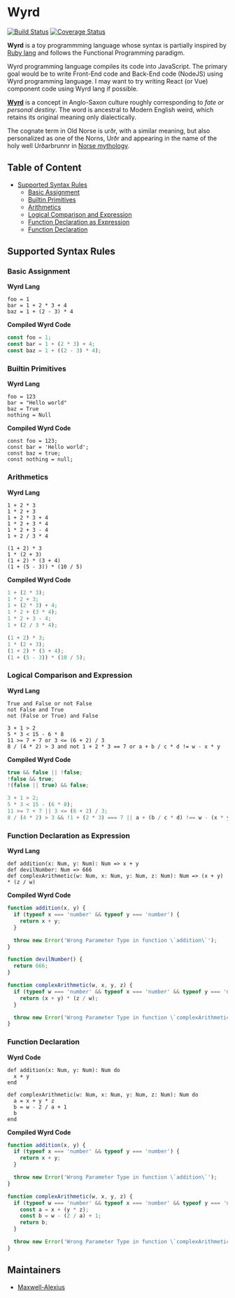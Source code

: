 # Wyrd

[![Build Status](https://travis-ci.org/Maxwell-Alexius/Wyrd-Lang.svg?branch=master)](https://travis-ci.org/Maxwell-Alexius/Wyrd-Lang) [![Coverage Status](https://coveralls.io/repos/github/Maxwell-Alexius/Wyrd-Lang/badge.svg?branch=master)](https://coveralls.io/github/Maxwell-Alexius/Wyrd-Lang?branch=master)

**Wyrd** is a toy programmming language whose syntax is partially inspired by [Ruby lang](https://www.ruby-lang.org/en/) and follows the Functional Programming paradigm.

Wyrd programming language compiles its code into JavaScript. The primary goal would be to write Front-End code and Back-End code (NodeJS) using Wyrd programming language. I may want to try writing React (or Vue) component code using Wyrd lang if possible.

[**Wyrd**](https://en.wikipedia.org/wiki/Wyrd) is a concept in Anglo-Saxon culture roughly corresponding to *fate or personal destiny*. The word is ancestral to Modern English weird, which retains its original meaning only dialectically.

The cognate term in Old Norse is urðr, with a similar meaning, but also personalized as one of the Norns, Urðr and appearing in the name of the holy well Urðarbrunnr in [Norse mythology](https://en.wikipedia.org/wiki/Norse_mythology).

## Table of Content
- [Supported Syntax Rules](https://github.com/Maxwell-Alexius/Wyrd-Lang#supported-syntax-rules)
  - [Basic Assignment](https://github.com/Maxwell-Alexius/Wyrd-Lang#basic-assignment)
  - [Builtin Primitives](https://github.com/Maxwell-Alexius/Wyrd-Lang#builtin-primitives)
  - [Arithmetics](https://github.com/Maxwell-Alexius/Wyrd-Lang#arithmetics)
  - [Logical Comparison and Expression](https://github.com/Maxwell-Alexius/Wyrd-Lang#logical-comparison-and-expression)
  - [Function Declaration as Expression](https://github.com/Maxwell-Alexius/Wyrd-Lang#function-declaration-as-expression)
  - [Function Declaration](https://github.com/Maxwell-Alexius/Wyrd-Lang#function-declaration)

## Supported Syntax Rules
### Basic Assignment
**Wyrd Lang**
```
foo = 1
bar = 1 + 2 * 3 + 4
baz = 1 + (2 - 3) * 4
```

**Compiled Wyrd Code**

```js
const foo = 1;
const bar = 1 + (2 * 3) + 4;
const baz = 1 + ((2 - 3) * 4);
```


### Builtin Primitives
**Wyrd Lang**
```
foo = 123
bar = "Hello world"
baz = True
nothing = Null
```

**Compiled Wyrd Code**
```
const foo = 123;
const bar = 'Hello world';
const baz = true;
const nothing = null;
```

### Arithmetics
**Wyrd Lang**
```
1 + 2 * 3
1 * 2 + 3
1 + 2 * 3 + 4
1 * 2 + 3 * 4
1 * 2 + 3 - 4
1 + 2 / 3 * 4

(1 + 2) * 3
1 * (2 + 3)
(1 + 2) * (3 + 4)
(1 + (5 - 3)) * (10 / 5)
```

**Compiled Wyrd Code**
```js
1 + (2 * 3);
1 * 2 + 3;
1 + (2 * 3) + 4;
1 * 2 + (3 * 4);
1 * 2 + 3 - 4;
1 + (2 / 3 * 4);

(1 + 2) * 3;
1 * (2 + 3);
(1 + 2) * (3 + 4);
(1 + (5 - 3)) * (10 / 5);
```

### Logical Comparison and Expression
**Wyrd Lang**
```
True and False or not False
not False and True
not (False or True) and False

3 + 1 > 2
5 * 3 < 15 - 6 * 8
11 >= 7 + 7 or 3 <= (6 + 2) / 3
8 / (4 * 2) > 3 and not 1 + 2 * 3 == 7 or a + b / c * d != w - x * y
```

**Compiled Wyrd Code**
```js
true && false || !false;
!false && true;
!(false || true) && false;

3 + 1 > 2;
5 * 3 < 15 - (6 * 8);
11 >= 7 + 7 || 3 <= (6 + 2) / 3;
8 / (4 * 2) > 3 && !1 + (2 * 3) === 7 || a + (b / c * d) !== w - (x * y);
```

### Function Declaration as Expression
**Wyrd Lang**
```
def addition(x: Num, y: Num): Num => x + y
def devilNumber: Num => 666
def complexArithmetic(w: Num, x: Num, y: Num, z: Num): Num => (x + y) * (z / w)
```

**Compiled Wyrd Code**
```js
function addition(x, y) {
  if (typeof x === 'number' && typeof y === 'number') {
    return x + y;
  }

  throw new Error('Wrong Parameter Type in function \`addition\`');
}

function devilNumber() {
  return 666;
}

function complexArithmetic(w, x, y, z) {
  if (typeof w === 'number' && typeof x === 'number' && typeof y === 'number' && typeof z === 'number') {
    return (x + y) * (z / w);
  }

  throw new Error('Wrong Parameter Type in function \`complexArithmetic\`');
}
```

### Function Declaration
**Wyrd Code**
```
def addition(x: Num, y: Num): Num do
  x + y
end

def complexArithmetic(w: Num, x: Num, y: Num, z: Num): Num do
  a = x + y * z
  b = w - 2 / a + 1
  b
end
```

**Compiled Wyrd Code**
```js
function addition(x, y) {
  if (typeof x === 'number' && typeof y === 'number') {
    return x + y;
  }

  throw new Error('Wrong Parameter Type in function \`addition\`');
}

function complexArithmetic(w, x, y, z) {
  if (typeof w === 'number' && typeof x === 'number' && typeof y === 'number' && typeof z === 'number') {
    const a = x + (y * z);
    const b = w - (2 / a) + 1;
    return b;
  }

  throw new Error('Wrong Parameter Type in function \`complexArithmetic\`');
}
```

## Maintainers
- [Maxwell-Alexius](https://github.com/Maxwell-Alexius)

